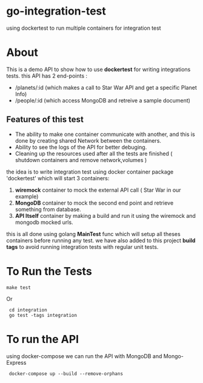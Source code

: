 # go-integration-test
using dockertest to run multiple containers for integration test

# About
This is a demo API to show how to use **dockertest** for writing integrations tests.
this API has 2 end-points :
* /planets/:id (which makes a call to Star War API and get a specific Planet Info)
* /people/:id  (which access MongoDB and retreive a sample document)
## Features of this test
* The ability to make one container communicate with another, and this is done by creating shared Network between the containers.
* Ability to see the logs of the API for better debuging.
* Cleaning up the resources used after all the tests are finished ( shutdown containers and remove network,volumes )

the idea is to write integration test using docker container package 'dockertest' which will start 3 containers:
1. **wiremock** container to mock the external API call ( Star War in our example)
2. **MongoDB** container to mock the second end point and retrieve something from database.
3. **API Itself** container by making a build and run it using the wiremock and mongodb mocked urls.

this is all done using golang **MainTest** func which will setup all theses containers before running any test.
we have also added to this project **build tags**  to avoid running integration tests with regular unit tests.

# To Run the Tests
```
make test
```
Or
```
 cd integration 
 go test -tags integration
```
 
 # To run the API 
 using docker-compose we can run the API with MongoDB and Mongo-Express
```
 docker-compose up --build --remove-orphans
```

